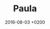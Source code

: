 ---
# No tocar
layout: gallery

# Título en la página /sesiones
title:  "Paula"

# Subtítulo junto al título 
info: "Sesión fantastica con la fantastica de paula!"

# Carpeta donde buscará las imágenes en /images/. Debe tener el mismo nombre y sin espacios
images: paula

# Enlace personalizado ej: ariadnaballestar.com/sesiones/NOMBRESESION
permalink: /paula

# Información detallada sobre la sesión
informacion: "Lorem ipsum dolor sit amet, mei mollis voluptua at. In qui fugit assum, ex pri sanctus accusamus moderatius, sit eu probo graece hendrerit. Graeco appareat per id, ne primis volumus delectus pro. Melius mediocrem comprehensam mei ei, fugit facilisi honestatis eu eum, mel stet putent essent et. Duo malorum evertitur ei, per quando euripidis moderatius ad. His te probatus maluisset concludaturque, verterem forensibus in has."

# Fecha sesión
date:   2016-08-03 +0200

---